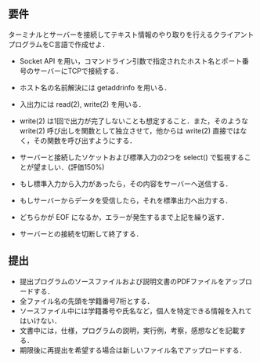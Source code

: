## 要件
ターミナルとサーバーを接続してテキスト情報のやり取りを行えるクライアントプログラムをC言語で作成せよ．

* Socket API を用い，コマンドライン引数で指定されたホスト名とポート番号のサーバーにTCPで接続する．
* ホスト名の名前解決には getaddrinfo を用いる．
* 入出力には read(2), write(2) を用いる．
* write(2) は1回で出力が完了しないことも想定すること．また，そのような write(2) 呼び出しを関数として独立させて，他からは write(2) 直接ではなく，その関数を呼び出すようにする．

* サーバーと接続したソケットおよび標準入力の2つを select() で監視することが望ましい．(評価150%)
* もし標準入力から入力があったら，その内容をサーバーへ送信する．
* もしサーバーからデータを受信したら，それを標準出力へ出力する．
* どちらかが EOF になるか，エラーが発生するまで上記を繰り返す．
* サーバーとの接続を切断して終了する．

## 提出
* 提出プログラムのソースファイルおよび説明文書のPDFファイルをアップロードする．
* 全ファイル名の先頭を学籍番号7桁とする．
* ソースファイル中には学籍番号や氏名など，個人を特定できる情報を入れてはいけない．
* 文書中には，仕様，プログラムの説明，実行例，考察，感想などを記載する．
* 期限後に再提出を希望する場合は新しいファイル名でアップロードする．